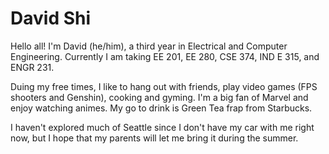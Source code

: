 # David Shi

Hello all! I'm David (he/him), a third year in Electrical and Computer Engineering. Currently I am taking EE 201, EE 280, CSE 374, IND E 315, and ENGR 231. 

Duing my free times, I like to hang out with friends, play video games (FPS shooters and Genshin), cooking and gyming. I'm a big fan of Marvel and enjoy watching animes. My go to drink is Green Tea frap from Starbucks.

I haven't explored much of Seattle since I don't have my car with me right now, but I hope that my parents will let me bring it during the summer. 
